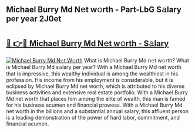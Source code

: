 ## Michael Burry Md N𝚎t w𝚘rth - Part-LbG S𝚊lary per year 2J0et

# <h2><a href="http://gc021fx.nevu.top/?p=Michael+Burry+Md">🔗 👉🔴 Michael Burry Md N𝚎t w𝚘rth - S𝚊lary</a></h2>

[![Michael Burry Md N𝚎t W𝚘rth](https://i.imgur.com/Oavwk0R.jpeg)](http://gc021fx.nevu.top/?p=Michael+Burry+Md)
What is Michael Burry Md n𝚎t w𝚘rth? What is Michael Burry Md s𝚊lary per year?
With a Michael Burry Md net worth that is impressive, this wealthy individual is among the wealthiest in his profession. His income from his employment is considerable, but it is eclipsed by Michael Burry Md net worth, which is attributed to his diverse business activities and extensive real estate portfolio. With a Michael Burry Md net worth that places him among the elite of wealth, this man is famed for his business acumen and financial prowess. With a Michael Burry Md net worth in the billions and a substantial annual salary, this affluent person is a leading demonstration of the power of hard labor, commitment, and financial acumen.

